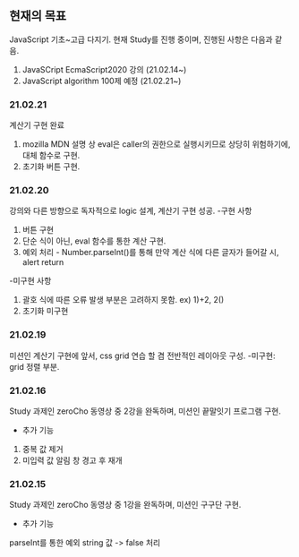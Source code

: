 ## 현재의 목표

JavaScript 기초~고급 다지기.
현재 Study를 진행 중이며, 진행된 사항은 다음과 같음.

1. JavaSCript EcmaScript2020 강의 (21.02.14~)
2. JavaScript algorithm 100제 예정 (21.02.21~)

### 21.02.21

계산기 구현 완료

1. mozilla MDN 설명 상 eval은 caller의 권한으로 실행시키므로 상당히 위험하기에, 대체 함수로 구현.
2. 초기화 버튼 구현.

### 21.02.20

강의와 다른 방향으로 독자적으로 logic 설계, 계산기 구현 성공. -구현 사항

1. 버튼 구현
2. 단순 식이 아닌, eval 함수를 통한 계산 구현.
3. 예외 처리 - Number.parseInt()를 통해 만약 계산 식에 다른 글자가 들어갈 시, alert return

-미구현 사항

1. 괄호 식에 따른 오류 발생 부분은 고려하지 못함. ex) 1)+2, 2()
2. 초기화 미구현

### 21.02.19

미션인 계산기 구현에 앞서, css grid 연습 할 겸 전반적인 레이아웃 구성. -미구현: grid 정렬 부분.

### 21.02.16

Study 과제인 zeroCho 동영상 중 2강을 완독하며, 미션인 끝말잇기 프로그램 구현.

- 추가 기능

1. 중복 값 제거
2. 미입력 값 알림 창 경고 후 재개

### 21.02.15

Study 과제인 zeroCho 동영상 중 1강을 완독하며, 미션인 구구단 구현.

- 추가 기능

parseInt를 통한 예외 string 값 -> false 처리
